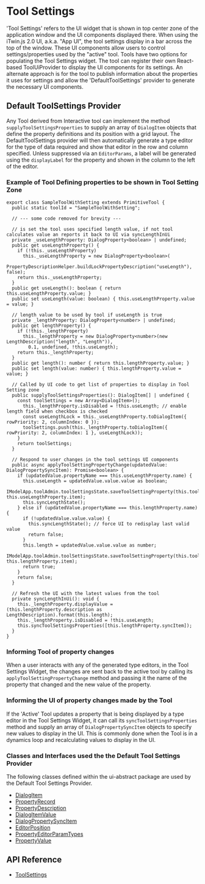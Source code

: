# Tool Settings

'Tool Settings' refers to the UI widget that is shown in top center zone of the application window and the UI components displayed there. When using the iTwin.js 2.0 UI, a.k.a. "App UI", the tool settings display in a bar across the top of the window.
These UI components allow users to control settings/properties used by the "active" tool. Tools have two options for populating the Tool Settings widget. The tool can register their own React-based ToolUiProvider to display the UI components for its settings. An alternate approach is for the tool to publish information about the properties it uses for settings and allow the 'DefaultToolSettings' provider to generate the necessary UI components.

## Default ToolSettings Provider

Any Tool derived from Interactive tool can implement the method `supplyToolSettingsProperties` to supply an array of `DialogItem` objects that define the property definitions and its position with a grid layout. The DefaultToolSettings provider will then automatically generate a type editor for the type of data required and show that editor in the row and column specified.  Unless suppressed via an `EditorParams`, a label will be generated using the `displayLabel` for the property and shown in the column to the left of the editor.

### Example of Tool Defining properties to be shown in Tool Setting Zone

```tsx
export class SampleToolWithSetting extends PrimitiveTool {
  public static toolId = "SampleToolWithSetting";

  // --- some code removed for brevity ---

  // is set the tool uses specified length value, if not tool calculates value an reports it back to UI via syncLengthInUi
  private _useLengthProperty: DialogProperty<boolean> | undefined;
  public get useLengthProperty() {
    if (!this._useLengthProperty)
      this._useLengthProperty = new DialogProperty<boolean>(
        PropertyDescriptionHelper.buildLockPropertyDescription("useLength"), false);
    return this._useLengthProperty;
  }
  public get useLength(): boolean { return this.useLengthProperty.value; }
  public set useLength(value: boolean) { this.useLengthProperty.value = value; }

  // length value to be used by tool if useLength is true
  private _lengthProperty: DialogProperty<number> | undefined;
  public get lengthProperty() {
    if (!this._lengthProperty)
      this._lengthProperty = new DialogProperty<number>(new LengthDescription("length", "Length")),
        0.1, undefined, !this.useLength);
    return this._lengthProperty;
  }
  public get length(): number { return this.lengthProperty.value; }
  public set length(value: number) { this.lengthProperty.value = value; }

  // Called by UI code to get list of properties to display in Tool Setting zone
  public supplyToolSettingsProperties(): DialogItem[] | undefined {
    const toolSettings = new Array<DialogItem>();
      this._lengthProperty.isDisabled = !this.useLength; // enable length field when checkbox is checked
      const useLengthLock = this._useLengthProperty.toDialogItem({ rowPriority: 2, columnIndex: 0 });
      toolSettings.push(this._lengthProperty.toDialogItem({ rowPriority: 2, columnIndex: 1 }, useLengthLock));
    }
    return toolSettings;
  }

  // Respond to user changes in the tool settings UI components
  public async applyToolSettingPropertyChange(updatedValue: DialogPropertySyncItem): Promise<boolean> {
    if (updatedValue.propertyName === this.useLengthProperty.name) {
      this.useLength = updatedValue.value.value as boolean;
      IModelApp.toolAdmin.toolSettingsState.saveToolSettingProperty(this.toolId, this.useLengthProperty.item);
      this.syncLengthState();
    } else if (updatedValue.propertyName === this.lengthProperty.name) {
      if (!updatedValue.value.value) {
        this.syncLengthState(); // force UI to redisplay last valid value
        return false;
      }
      this.length = updatedValue.value.value as number;
      IModelApp.toolAdmin.toolSettingsState.saveToolSettingProperty(this.toolId, this.lengthProperty.item);
      return true;
    }
    return false;
  }

  // Refresh the UI with the latest values from the tool
  private syncLengthInUi(): void {
    this._lengthProperty.displayValue = (this.lengthProperty.description as LengthDescription).format(this.length);
    this._lengthProperty.isDisabled = !this.useLength;
    this.syncToolSettingsProperties([this.lengthProperty.syncItem]);
  }
}
```

### Informing Tool of property changes

When a user interacts with any of the generated type editors, in the Tool Settings Widget, the changes are sent back to the active tool by calling its `applyToolSettingPropertyChange` method and passing it the name of the property that changed and the new value of the property.

### Informing the UI of property changes made by the Tool

If the 'Active' Tool updates a property that is being displayed by a type editor in the Tool Settings Widget, it can call its `syncToolSettingsProperties` method and supply an array of `DialogPropertySyncItem` objects to specify new values to display in the UI. This is commonly done when the Tool is in a dynamics loop and recalculating values to display in the UI.

### Classes and Interfaces used the the Default Tool Settings Provider

The following classes defined within the ui-abstract package are used by the Default Tool Settings Provider.

- [DialogItem]($appui-abstract)
- [PropertyRecord]($appui-abstract)
- [PropertyDescription]($appui-abstract)
- [DialogItemValue]($appui-abstract)
- [DialogPropertySyncItem]($appui-abstract)
- [EditorPosition]($appui-abstract)
- [PropertyEditorParamTypes]($appui-abstract)
- [PropertyValue]($appui-abstract)

## API Reference

- [ToolSettings]($appui-react:ToolSettings)
